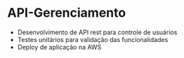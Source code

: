 # API-Gerenciamento

* Desenvolvimento de API rest para controle de usuários
* Testes unitários para validação das funcionalidades 
* Deploy de aplicação na AWS
